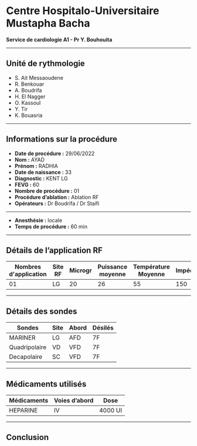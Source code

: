# Centre Hospitalo-Universitaire Mustapha Bacha

**Service de cardiologie A1 - Pr Y. Bouhouita**

---

## Unité de rythmologie

- S. Ait Messaoudene  
- R. Benkouar  
- A. Boudrifa  
- H. El Nagger  
- O. Kassoul  
- Y. Tir  
- K. Bouasria  

---

## Informations sur la procédure

- **Date de procédure :** 29/06/2022  
- **Nom :** AYAD  
- **Prénom :** RADHIA  
- **Date de naissance :** 33  
- **Diagnostic :** KENT LG  
- **FEVG :** 60  
- **Nombre de procédure :** 01  
- **Procédure d’ablation :** Ablation RF  
- **Opérateurs :** Dr Boudrifa / Dr Staifi  

---

- **Anesthésie :** locale  
- **Temps de procédure :** 60 min

---

## Détails de l’application RF

| Nombres d'application | Site RF | Microgr | Puissance moyenne | Température Moyenne | Impédance |
|------------------------|---------|---------|--------------------|----------------------|-----------|
| 01                     | LG      | 20      | 26                 | 55                   | 150       |

---

## Détails des sondes

| Sondes        | Site | Abord | Désilés |
|---------------|------|-------|---------|
| MARINER       | LG   | AFD   | 7F      |
| Quadripolaire | VD   | VFD   | 7F      |
| Decapolaire   | SC   | VFD   | 7F      |

---

## Médicaments utilisés

| Médicaments | Voies d’abord | Dose   |
|-------------|----------------|--------|
| HEPARINE    | IV             | 4000 UI |

---

## **Conclusion**
